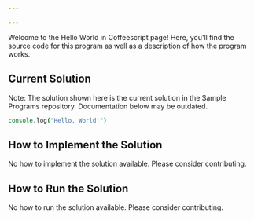 ```yaml
---

---
```


Welcome to the Hello World in Coffeescript page! Here, you'll find the source code for this program as well as a description of how the program works.

## Current Solution

Note: The solution shown here is the current solution in the Sample Programs repository. Documentation below may be outdated.

```Coffeescript
console.log("Hello, World!")

```

## How to Implement the Solution

No how to implement the solution available. Please consider contributing.

## How to Run the Solution

No how to run the solution available. Please consider contributing.